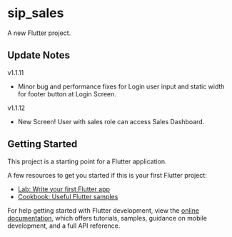 # sip_sales

A new Flutter project.

## Update Notes
v1.1.11
- Minor bug and performance fixes for Login user input and static width for footer button at Login Screen.

v1.1.12
- New Screen! User with sales role can access Sales Dashboard.

## Getting Started

This project is a starting point for a Flutter application.

A few resources to get you started if this is your first Flutter project:

- [Lab: Write your first Flutter app](https://docs.flutter.dev/get-started/codelab)
- [Cookbook: Useful Flutter samples](https://docs.flutter.dev/cookbook)

For help getting started with Flutter development, view the
[online documentation](https://docs.flutter.dev/), which offers tutorials,
samples, guidance on mobile development, and a full API reference.
